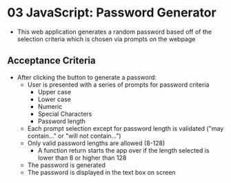 # 03 JavaScript: Password Generator

- This web application generates a random password based off of the selection criteria which is chosen via prompts on the webpage

## Acceptance Criteria

- After clicking the button to generate a password:
    - User is presented with a series of prompts for password criteria
        - Upper case
        - Lower case
        - Numeric
        - Special Characters
        - Password length
    - Each prompt selection except for password length is validated ("may contain..." or "will not contain...")
    - Only valid password lengths are allowed (8-128)
        - A function return starts the app over if the length selected is lower than 8 or higher than 128
    - The password is generated
    - The password is displayed in the text box on screen
